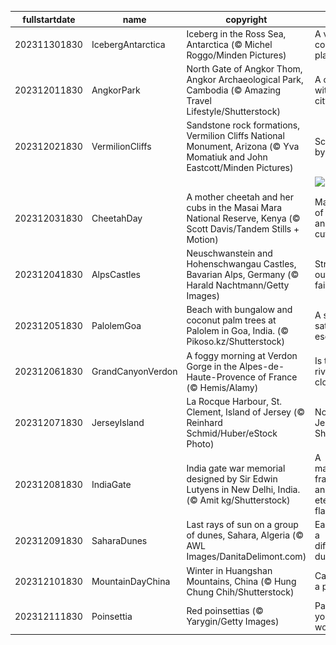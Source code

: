 |fullstartdate|name|copyright|title|image|
|--|--|--|--|--|
202311301830|IcebergAntarctica|Iceberg in the Ross Sea, Antarctica (© Michel Roggo/Minden Pictures)|A very cool place|![](/en-IN/2023/12/202311301830IcebergAntarctica.jpg)|
202312011830|AngkorPark|North Gate of Angkor Thom, Angkor Archaeological Park, Cambodia (© Amazing Travel Lifestyle/Shutterstock)|A city within a city|![](/en-IN/2023/12/202312011830AngkorPark.jpg)|
202312021830|VermilionCliffs|Sandstone rock formations, Vermilion Cliffs National Monument, Arizona (© Yva Momatiuk and John Eastcott/Minden Pictures)|Sculpted by time|![](/en-IN/2023/12/202312021830VermilionCliffs.jpg)|
||||![](/en-IN/2023/12/.jpg)|
202312031830|CheetahDay|A mother cheetah and her cubs in the Masai Mara National Reserve, Kenya (© Scott Davis/Tandem Stills + Motion)|Masters of agility and cuteness|![](/en-IN/2023/12/202312031830CheetahDay.jpg)|
202312041830|AlpsCastles|Neuschwanstein and Hohenschwangau Castles, Bavarian Alps, Germany (© Harald Nachtmann/Getty Images)|Straight out of a fairytale|![](/en-IN/2023/12/202312041830AlpsCastles.jpg)|
202312051830|PalolemGoa|Beach with bungalow and coconut palm trees at Palolem in Goa, India. (© Pikoso.kz/Shutterstock)|A sand-sational escapade|![](/en-IN/2023/12/202312051830PalolemGoa.jpg)|
202312061830|GrandCanyonVerdon|A foggy morning at Verdon Gorge in the Alpes-de-Haute-Provence of France (© Hemis/Alamy)|Is this a river of clouds?|![](/en-IN/2023/12/202312061830GrandCanyonVerdon.jpg)|
202312071830|JerseyIsland|La Rocque Harbour, St. Clement, Island of Jersey (© Reinhard Schmid/Huber/eStock Photo)|Not that Jersey Shore|![](/en-IN/2023/12/202312071830JerseyIsland.jpg)|
202312081830|IndiaGate|India gate war memorial designed by Sir Edwin Lutyens in New Delhi, India. (© Amit kg/Shutterstock)|A majestic frame for an eternal flame|![](/en-IN/2023/12/202312081830IndiaGate.jpg)|
202312091830|SaharaDunes|Last rays of sun on a group of dunes, Sahara, Algeria (© AWL Images/DanitaDelimont.com)|Each day a different dune|![](/en-IN/2023/12/202312091830SaharaDunes.jpg)|
202312101830|MountainDayChina|Winter in Huangshan Mountains, China (© Hung Chung Chih/Shutterstock)|Care for a peak?|![](/en-IN/2023/12/202312101830MountainDayChina.jpg)|
202312111830|Poinsettia|Red poinsettias (© Yarygin/Getty Images)|Paint your world red|![](/en-IN/2023/12/202312111830Poinsettia.jpg)|
